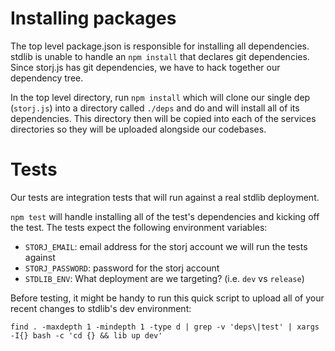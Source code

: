 # Installing packages

The top level package.json is responsible for installing all dependencies. stdlib is unable to handle an `npm install` that declares git dependencies. Since storj.js has git dependencies, we have to hack together our dependency tree.

In the top level directory, run `npm install` which will clone our single dep (`storj.js`) into a directory called `./deps` and do and will install all of its dependencies. This directory then will be copied into each of the services directories so they will be uploaded alongside our codebases.

# Tests

Our tests are integration tests that will run against a real stdlib deployment.

`npm test` will handle installing all of the test's dependencies and kicking off the test. The tests expect the following environment variables:

* `STORJ_EMAIL`: email address for the storj account we will run the tests against
* `STORJ_PASSWORD`: password for the storj account
* `STDLIB_ENV`: What deployment are we targeting? (i.e. `dev` vs `release`)

Before testing, it might be handy to run this quick script to upload all of your recent changes to stdlib's dev environment:

```
find . -maxdepth 1 -mindepth 1 -type d | grep -v 'deps\|test' | xargs -I{} bash -c 'cd {} && lib up dev'
```
